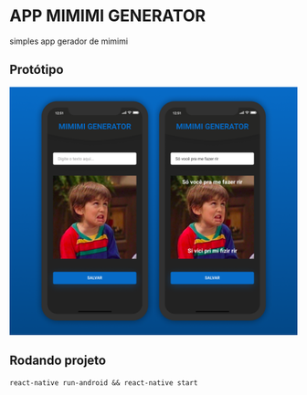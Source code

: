 # APP MIMIMI GENERATOR
simples app gerador de mimimi

## Protótipo
<p align="center">
  <img src="prototipo.png">
</p>

## Rodando projeto
```
react-native run-android && react-native start
```
